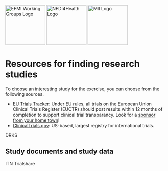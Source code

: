 <span class="logo"><img src="https://efmi.org/wp-content/uploads/2019/11/EFMI_Logo_new_wg-587x235.png" alt="EFMI Working Groups Logo" width="125"></span>
<span class="logo"><img src="https://www.nfdi4health.de/images/logo/nfdi4health.svg" alt="NFDI4Health Logo" width="125"></span>
<span class="logo"><img src="https://www.medizininformatik-initiative.de/themes/custom/mii/assets/img/Logo_MII_270px_Hoehe_de.png" alt="MII Logo" width="125"></span>

# Resources for finding research studies
To choose an interesting study for the exercise, you can choose from the following sources.

* [EU Trials Tracker](https://eu.trialstracker.net/): Under EU rules, all trials on the European Union Clinical Trials Register (EUCTR) should post results within 12 months of completion to support clinical trial transparancy. Look for a [sponsor from your home town](https://eu.trialstracker.net/?search)!
* [ClinicalTrials.gov](https://clinicaltrials.gov/): US-based, largest registry for international trials.

DRKS
## Study documents and study data
ITN Trialshare
